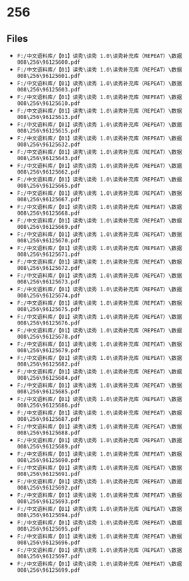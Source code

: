 # 256

## Files

- `F:/中文语料库/【01】读秀\读秀 1.0\读秀补充库（REPEAT）\数据008\256\96125600.pdf`
- `F:/中文语料库/【01】读秀\读秀 1.0\读秀补充库（REPEAT）\数据008\256\96125601.pdf`
- `F:/中文语料库/【01】读秀\读秀 1.0\读秀补充库（REPEAT）\数据008\256\96125603.pdf`
- `F:/中文语料库/【01】读秀\读秀 1.0\读秀补充库（REPEAT）\数据008\256\96125610.pdf`
- `F:/中文语料库/【01】读秀\读秀 1.0\读秀补充库（REPEAT）\数据008\256\96125613.pdf`
- `F:/中文语料库/【01】读秀\读秀 1.0\读秀补充库（REPEAT）\数据008\256\96125615.pdf`
- `F:/中文语料库/【01】读秀\读秀 1.0\读秀补充库（REPEAT）\数据008\256\96125632.pdf`
- `F:/中文语料库/【01】读秀\读秀 1.0\读秀补充库（REPEAT）\数据008\256\96125643.pdf`
- `F:/中文语料库/【01】读秀\读秀 1.0\读秀补充库（REPEAT）\数据008\256\96125662.pdf`
- `F:/中文语料库/【01】读秀\读秀 1.0\读秀补充库（REPEAT）\数据008\256\96125665.pdf`
- `F:/中文语料库/【01】读秀\读秀 1.0\读秀补充库（REPEAT）\数据008\256\96125667.pdf`
- `F:/中文语料库/【01】读秀\读秀 1.0\读秀补充库（REPEAT）\数据008\256\96125668.pdf`
- `F:/中文语料库/【01】读秀\读秀 1.0\读秀补充库（REPEAT）\数据008\256\96125669.pdf`
- `F:/中文语料库/【01】读秀\读秀 1.0\读秀补充库（REPEAT）\数据008\256\96125670.pdf`
- `F:/中文语料库/【01】读秀\读秀 1.0\读秀补充库（REPEAT）\数据008\256\96125671.pdf`
- `F:/中文语料库/【01】读秀\读秀 1.0\读秀补充库（REPEAT）\数据008\256\96125672.pdf`
- `F:/中文语料库/【01】读秀\读秀 1.0\读秀补充库（REPEAT）\数据008\256\96125673.pdf`
- `F:/中文语料库/【01】读秀\读秀 1.0\读秀补充库（REPEAT）\数据008\256\96125674.pdf`
- `F:/中文语料库/【01】读秀\读秀 1.0\读秀补充库（REPEAT）\数据008\256\96125675.pdf`
- `F:/中文语料库/【01】读秀\读秀 1.0\读秀补充库（REPEAT）\数据008\256\96125676.pdf`
- `F:/中文语料库/【01】读秀\读秀 1.0\读秀补充库（REPEAT）\数据008\256\96125678.pdf`
- `F:/中文语料库/【01】读秀\读秀 1.0\读秀补充库（REPEAT）\数据008\256\96125679.pdf`
- `F:/中文语料库/【01】读秀\读秀 1.0\读秀补充库（REPEAT）\数据008\256\96125682.pdf`
- `F:/中文语料库/【01】读秀\读秀 1.0\读秀补充库（REPEAT）\数据008\256\96125684.pdf`
- `F:/中文语料库/【01】读秀\读秀 1.0\读秀补充库（REPEAT）\数据008\256\96125685.pdf`
- `F:/中文语料库/【01】读秀\读秀 1.0\读秀补充库（REPEAT）\数据008\256\96125686.pdf`
- `F:/中文语料库/【01】读秀\读秀 1.0\读秀补充库（REPEAT）\数据008\256\96125687.pdf`
- `F:/中文语料库/【01】读秀\读秀 1.0\读秀补充库（REPEAT）\数据008\256\96125688.pdf`
- `F:/中文语料库/【01】读秀\读秀 1.0\读秀补充库（REPEAT）\数据008\256\96125689.pdf`
- `F:/中文语料库/【01】读秀\读秀 1.0\读秀补充库（REPEAT）\数据008\256\96125690.pdf`
- `F:/中文语料库/【01】读秀\读秀 1.0\读秀补充库（REPEAT）\数据008\256\96125691.pdf`
- `F:/中文语料库/【01】读秀\读秀 1.0\读秀补充库（REPEAT）\数据008\256\96125692.pdf`
- `F:/中文语料库/【01】读秀\读秀 1.0\读秀补充库（REPEAT）\数据008\256\96125693.pdf`
- `F:/中文语料库/【01】读秀\读秀 1.0\读秀补充库（REPEAT）\数据008\256\96125694.pdf`
- `F:/中文语料库/【01】读秀\读秀 1.0\读秀补充库（REPEAT）\数据008\256\96125695.pdf`
- `F:/中文语料库/【01】读秀\读秀 1.0\读秀补充库（REPEAT）\数据008\256\96125696.pdf`
- `F:/中文语料库/【01】读秀\读秀 1.0\读秀补充库（REPEAT）\数据008\256\96125697.pdf`
- `F:/中文语料库/【01】读秀\读秀 1.0\读秀补充库（REPEAT）\数据008\256\96125699.pdf`
